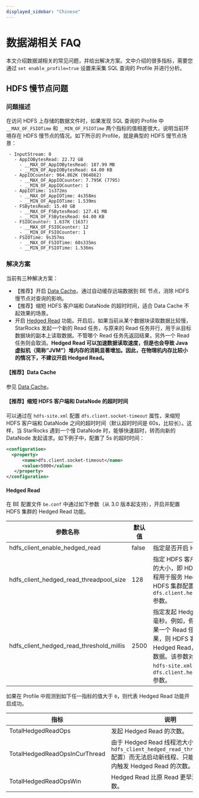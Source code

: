 ```yaml
---
displayed_sidebar: "Chinese"
---
```


# 数据湖相关 FAQ

本文介绍数据湖相关的常见问题，并给出解决方案。文中介绍的很多指标，需要您通过 `set enable_profile=true` 设置来采集 SQL 查询的 Profile 并进行分析。

## HDFS 慢节点问题

### 问题描述

在访问 HDFS 上存储的数据文件时，如果发现 SQL 查询的 Profile 中 `__MAX_OF_FSIOTime` 和 `__MIN_OF_FSIOTime` 两个指标的值相差很大，说明当前环境存在 HDFS 慢节点的情况。如下所示的 Profile，就是典型的 HDFS 慢节点场景：

```plaintext
 - InputStream: 0
   - AppIOBytesRead: 22.72 GB
     - __MAX_OF_AppIOBytesRead: 187.99 MB
     - __MIN_OF_AppIOBytesRead: 64.00 KB
   - AppIOCounter: 964.862K (964862)
     - __MAX_OF_AppIOCounter: 7.795K (7795)
     - __MIN_OF_AppIOCounter: 1
   - AppIOTime: 1s372ms
     - __MAX_OF_AppIOTime: 4s358ms
     - __MIN_OF_AppIOTime: 1.539ms
   - FSBytesRead: 15.40 GB
     - __MAX_OF_FSBytesRead: 127.41 MB
     - __MIN_OF_FSBytesRead: 64.00 KB
   - FSIOCounter: 1.637K (1637)
     - __MAX_OF_FSIOCounter: 12
     - __MIN_OF_FSIOCounter: 1
   - FSIOTime: 9s357ms
     - __MAX_OF_FSIOTime: 60s335ms
     - __MIN_OF_FSIOTime: 1.536ms
```

### 解决方案

当前有三种解决方案：

- 【推荐】开启 [Data Cache](../data_source/data_cache.md)。通过自动缓存远端数据到 BE 节点，消除 HDFS 慢节点对查询的影响。
- 【推荐】缩短 HDFS 客户端和 DataNode 的超时时间，适合 Data Cache 不起效果的场景。
- 开启 [Hedged Read](https://hadoop.apache.org/docs/r2.8.3/hadoop-project-dist/hadoop-common/release/2.4.0/RELEASENOTES.2.4.0.html) 功能。开启后，如果当前从某个数据块读取数据比较慢，StarRocks 发起一个新的 Read 任务，与原来的 Read 任务并行，用于从目标数据块的副本上读取数据。不管哪个 Read 任务先返回结果，另外一个 Read 任务则会取消。**Hedged Read 可以加速数据读取速度，但是也会导致 Java 虚拟机（简称“JVM”）堆内存的消耗显著增加。因此，在物理机内存比较小的情况下，不建议开启 Hedged Read。**

#### 【推荐】Data Cache

参见 [Data Cache](../data_source/data_cache.md)。

#### 【推荐】缩短 HDFS 客户端和 DataNode 的超时时间

可以通过在 `hdfs-site.xml` 配置 `dfs.client.socket-timeout` 属性，来缩短 HDFS 客户端和 DataNode 之间的超时时间（默认超时时间是 60s，比较长）。这样，当 StarRocks 遇到一个慢 DataNode 时，能够快速超时，转而向新的 DataNode 发起请求。如下例子中，配置了 5s 的超时时间：

```xml
<configuration>
  <property>
      <name>dfs.client.socket-timeout</name>
      <value>5000</value>
   </property>
</configuration>
```

#### Hedged Read

在 BE 配置文件 `be.conf` 中通过如下参数（从 3.0 版本起支持），开启并配置 HDFS 集群的 Hedged Read 功能。

| 参数名称                                 | 默认值 | 说明                                                         |
| ---------------------------------------- | ------ | ------------------------------------------------------------ |
| hdfs_client_enable_hedged_read           | false  | 指定是否开启 Hedged Read 功能。 |
| hdfs_client_hedged_read_threadpool_size  | 128    | 指定 HDFS 客户端侧 Hedged Read 线程池的大小，即 HDFS 客户端侧允许有多少个线程用于服务 Hedged Read。该参数对应 HDFS 集群配置文件 `hdfs-site.xml` 中的 `dfs.client.hedged.read.threadpool.size` 参数。 |
| hdfs_client_hedged_read_threshold_millis | 2500   | 指定发起 Hedged Read 请求前需要等待多少毫秒。例如，假设该参数设置为 `30`，那么如果一个 Read 任务未能在 30 毫秒内返回结果，则 HDFS 客户端会立即发起一个 Hedged Read，从目标数据块的副本上读取数据。该参数对应 HDFS 集群配置文件 `hdfs-site.xml` 中的 `dfs.client.hedged.read.threshold.millis` 参数。 |

如果在 Profile 中观测到如下任一指标的值大于 `0`，则代表 Hedged Read 功能开启成功。

| 指标                            | 说明                                                         |
| ------------------------------ | ------------------------------------------------------------ |
| TotalHedgedReadOps             | 发起 Hedged Read 的次数。                                      |
| TotalHedgedReadOpsInCurThread  | 由于 Hedged Read 线程池大小限制（通过 `hdfs_client_hedged_read_threadpool_size` 配置）而无法启动新线程、只能在当前线程内触发 Hedged Read 的次数。 |
| TotalHedgedReadOpsWin          | Hedged Read 比原 Read 更早返回结果的次数。 |
